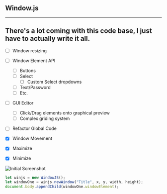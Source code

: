 ## Window.js
----
There's a lot coming with this code base, I just have to actually write it all.
----

- [ ] Window resizing
- [ ] Window Element API
    - [ ] Buttons
    - [ ] Select
        - [ ] Custom Select dropdowns
    - [ ] Text/Password
    - [ ] Etc.
- [ ] GUI Editor
    - [ ] Click/Drag elements onto graphical preview
    - [ ] Complex griding system
- [ ] Refactor Global Code
- [x] Window Movement
- [x] Maximize
- [x] Minimize


![Initial Screenshot](https://lh3.googleusercontent.com/v7BoUFXsUCu0gQdb3ckGhIlhReA0rBs_iAqP1neFJmFv6hpB3jJIigAD8JqF941ORnfUpN6eJoeRHb1xGOszxpKL1Pr2OBIttIWXdNyOZr2cKsJngYL9rD53zGOTBrFpvruUBBjVyw=w2400)

```javascript
let winjs = new WindowJS();
let windowOne = winjs.newWindow("Title", x, y, width, height);
document.body.appendChild(windowOne.windowElement);
```